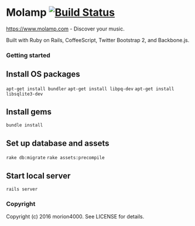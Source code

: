 # Molamp [![Build Status](https://travis-ci.org/morion4000/molamp.png?branch=master)](https://travis-ci.org/morion4000/molamp)

https://www.molamp.com - Discover your music.

Built with Ruby on Rails, CoffeeScript, Twitter Bootstrap 2, and Backbone.js.

### Getting started

## Install OS packages
`apt-get install bundler`
`apt-get install libpq-dev`
`apt-get install libsqlite3-dev`

## Install gems
`bundle install`

## Set up database and assets
`rake db:migrate`
`rake assets:precompile`

## Start local server
`rails server`

### Copyright

Copyright (c) 2016 morion4000. See LICENSE for details.
